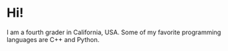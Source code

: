# Hi!

I am a fourth grader in California, USA. Some of my favorite programming languages are C++ and Python.
